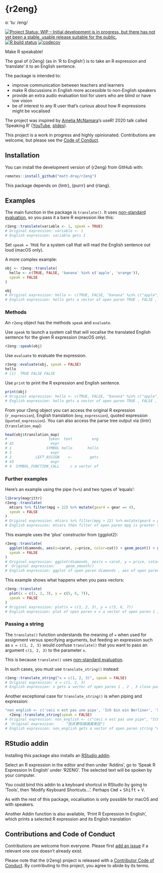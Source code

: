 
<!-- README.md is generated from README.Rmd. Please edit that file -->

# {r2eng}

ɑː ˈtuː /eng/

<!-- badges: start -->

[![Project Status: WIP – Initial development is in progress, but there
has not yet been a stable, usable release suitable for the
public.](https://www.repostatus.org/badges/latest/wip.svg)](https://www.repostatus.org/#wip)
[![R build
status](https://github.com/matt-dray/r2eng/workflows/R-CMD-check/badge.svg)](https://github.com/matt-dray/r2eng/actions)
[![codecov](https://codecov.io/gh/matt-dray/r2eng/branch/master/graph/badge.svg)](https://codecov.io/gh/matt-dray/r2eng)
<!-- badges: end -->

Make R speakable\!

The goal of {r2eng} (as in ‘R to English’) is to take an R expression
and ‘translate’ it to an English sentence.

The package is intended to:

  - improve communication between teachers and learners
  - make R discussions in English more accessible to non-English
    speakers
  - provide an extra audio evaluation tool for users who are blind or
    have low vision
  - be of interest to any R user that’s curious about how R expressions
    might be vocalised

The project was inspired by [Amelia
McNamara](https://twitter.com/AmeliaMN)‘s useR\! 2020 talk called
’Speaking R’ ([YouTube](https://www.youtube.com/watch?v=ckW9sSdIVAc),
[slides](https://www.amelia.mn/SpeakingR/#1)).

This project is a work in progress and highly opinionated. Contributions
are welcome, but please see the [Code of Conduct](#conduct).

## Installation

You can install the development version of {r2eng} from GitHub with:

``` r
remotes::install_github("matt-dray/r2eng")
```

This package depends on {lintr}, {purrr} and {rlang}.

## Examples

The main function in the package is `translate()`. It uses [non-standard
evaluation](http://adv-r.had.co.nz/Computing-on-the-language.html), so
you pass it a bare R expression like this:

``` r
r2eng::translate(variable <- 1, speak = TRUE)
# Original expression: variable <- 1
# English expression: variable gets 1
```

Set `speak = TRUE` for a system call that will read the English sentence
out loud (macOS only).

A more complex example:

``` r
obj <- r2eng::translate(
  hello <- c(TRUE, FALSE, 'banana' %in% c('apple', 'orange')),
  speak = FALSE
)

obj
# Original expression: hello <- c(TRUE, FALSE, "banana" %in% c("apple", "orange"))
# English expression: hello gets a vector of open paren TRUE , FALSE , string "banana" matches a vector of open paren string "apple" , string "orange" close paren close paren
```

### Methods

An `r2eng` object has the methods `speak` and `evaluate`.

Use `speak` to launch a system call that will vocalise the translated
English sentence for the given R expression (macOS only).

``` r
r2eng::speak(obj)
```

Use `evaluate` to evaluate the expression.

``` r
r2eng::evaluate(obj, speak = FALSE)
hello
# [1]  TRUE FALSE FALSE
```

Use `print` to print the R expression and English sentence.

``` r
print(obj)
# Original expression: hello <- c(TRUE, FALSE, "banana" %in% c("apple", "orange"))
# English expression: hello gets a vector of open paren TRUE , FALSE , string "banana" matches a vector of open paren string "apple" , string "orange" close paren close paren
```

From your r2eng object you can access the original R expression
(`r_expression`), English translation (`eng_expression`), quoted
expression (`quoted_expression`). You can also access the parse tree
output via {lintr} (`translation_map`):

``` r
head(obj$translation_map)
#                   token  text         eng
# 45                 expr                  
# 1                SYMBOL hello       hello
# 3                  expr                  
# 2           LEFT_ASSIGN    <-        gets
# 43                 expr                  
# 4  SYMBOL_FUNCTION_CALL     c a vector of
```

### Further examples

Here’s an example using the pipe (`%>%`) and two types of ‘equals’:

``` r
library(magrittr)
r2eng::translate(
  mtcars %>% filter(mpg > 22) %>% mutate(gear4 = gear == 4),
  speak = FALSE
)
# Original expression: mtcars %>% filter(mpg > 22) %>% mutate(gear4 = gear == 4)
# English expression: mtcars then filter of open paren mpg is greater than 22 close paren then mutate of open paren gear4 = gear double equals 4 close paren
```

This example uses the ‘plus’ constructor from {ggplot2}:

``` r
r2eng::translate(
  ggplot(diamonds, aes(x=carat, y=price, color=cut)) + geom_point() + geom_smooth(),
  speak = FALSE
)
# Original expression: ggplot(diamonds, aes(x = carat, y = price, color = cut)) + geom_point() + 
#  Original expression:     geom_smooth()
# English expression: ggplot of open paren diamonds , aes of open paren x = carat , y = price , color = cut close paren close paren plus geom_point of open paren close paren plus geom_smooth of open paren close paren
```

This example shows what happens when you pass vectors:

``` r
r2eng::translate(
  plot(x = c(1, 2, 3), y = c(5, 6, 7)),
  speak = FALSE
)
# Original expression: plot(x = c(1, 2, 3), y = c(5, 6, 7))
# English expression: plot of open paren x = a vector of open paren 1 , 2 , 3 close paren , y = a vector of open paren 5 , 6 , 7 close paren close paren
```

### Passing a string

The `translate()` function understands the meaning of `=` when used for
assignment versus specifying arguments, but feeding an expression such
as `x = c(1, 2, 3)` would confuse `translate()` that you want to pass an
argument `c(1, 2, 3)` to the parameter `x`.

This is because `translate()` uses [non-standard
evaluation](http://adv-r.had.co.nz/Computing-on-the-language.html).

In such cases, you must use `translate_string()` instead:

``` r
r2eng::translate_string("x = c(1, 2, 3)", speak = FALSE)
# Original expression: x = c(1, 2, 3)
# English expression: x gets a vector of open paren 1 , 2 , 3 close paren
```

Another exceptional case for `translate_string()` is when piping and
expression:

``` r
"non_english <- c('ceci n est pas une pipe', 'Ich bin ein Berliner', '我其實唔識講廣東話')" %>% 
  r2eng::translate_string(speak = FALSE)
# Original expression: non_english <- c("ceci n est pas une pipe", "Ich bin ein Berliner", 
#  Original expression:     "我其實唔識講廣東話")
# English expression: non_english gets a vector of open paren string "ceci n est pas une pipe" , string "Ich bin ein Berliner" , string "我其實唔識講廣東話" close paren
```

## RStudio addin

Installing this package also installs an [RStudio
addin](https://rstudio.github.io/rstudioaddins/).

Select an R expression in the editor and then under ‘Addins’, go to
‘Speak R Expression In English’ under ‘R2ENG’. The selected text will
be spoken by your computer.

You could bind this addin to a keyboard shortcut in RStudio by going to
‘Tools’, then ‘Modify Keyboard Shortcuts…’. Perhaps <kbd>Cmd</kbd> +
<kbd>Shift</kbd> + <kbd>V</kbd>.

As with the rest of this package, vocalisation is only possible for
macOS and with speakers.

Another Addin function is also available, ‘Print R Expression In
English’, which prints a selected R expression and its English
translation

## Contributions and Code of Conduct

Contributions are welcome from everyone. Please first [add an
issue](https://github.com/matt-dray/r2eng/issues) if a relevant one one
doesn’t already exist.

Please note that the {r2eng} project is released with a [Contributor
Code of
Conduct](https://contributor-covenant.org/version/2/0/CODE_OF_CONDUCT.html).
By contributing to this project, you agree to abide by its terms.
